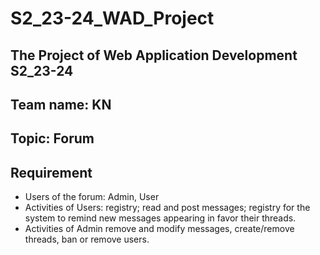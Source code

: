 # S2_23-24_WAD_Project 
## The Project of Web Application Development S2_23-24
## Team name: KN
## Topic: Forum
## Requirement
- Users of the forum: Admin, User
- Activities of Users: registry; read and post messages; registry for the system to remind new messages appearing in favor their threads.
- Activities of Admin remove and modify messages, create/remove threads, ban or remove users.
